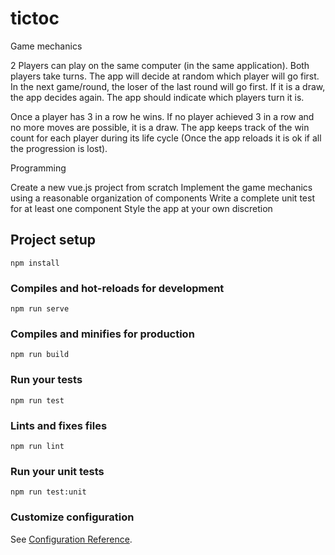 # tictoc

Game mechanics

2 Players can play on the same computer (in the same application). Both players take turns. The app will decide at random which player will go first. In the next game/round, the loser of the last round will go first. If it is a draw, the app decides again. The app should indicate which players turn it is.

Once a player has 3 in a row he wins. If no player achieved 3 in a row and no more moves are possible, it is a draw. The app keeps track of the win count for each player during its life cycle (Once the app reloads it is ok if all the progression is lost).

Programming

Create a new vue.js project from scratch
Implement the game mechanics using a reasonable organization of components
Write a complete unit test for at least one component
Style the app at your own discretion

## Project setup

```
npm install
```

### Compiles and hot-reloads for development

```
npm run serve
```

### Compiles and minifies for production

```
npm run build
```

### Run your tests

```
npm run test
```

### Lints and fixes files

```
npm run lint
```

### Run your unit tests

```
npm run test:unit
```

### Customize configuration

See [Configuration Reference](https://cli.vuejs.org/config/).
